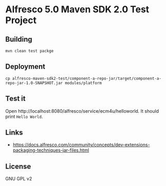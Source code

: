 # Alfresco 5.0 Maven SDK 2.0 Test Project

## Building

    mvn clean test packge

## Deployment

    cp alfresco-maven-sdk2-test/component-a-repo-jar/target/component-a-repo-jar-1.0-SNAPSHOT.jar modules/platform

## Test it

Open http://localhost:8080/alfresco/service/ecm4u/helloworld. It should print `Hello World`.

## Links

* https://docs.alfresco.com/community/concepts/dev-extensions-packaging-techniques-jar-files.html

## License

GNU GPL v2
